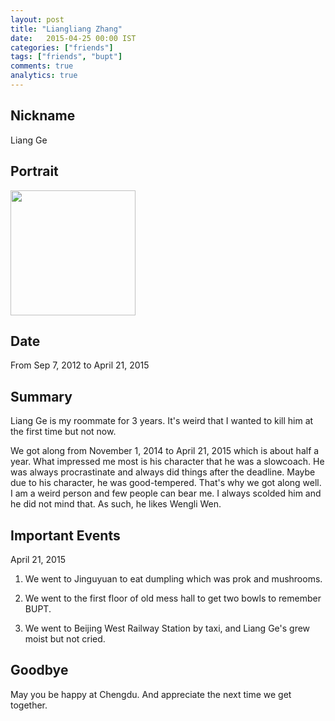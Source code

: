```yaml
---
layout: post
title: "Liangliang Zhang"
date:   2015-04-25 00:00 IST
categories: ["friends"]
tags: ["friends", "bupt"]
comments: true
analytics: true
---
```


<span/>

## Nickname

Liang Ge

## Portrait

<img src="/blog/images/liangliangzhang-portrait.jpg" alt="" style="width: 200px;"/>

## Date

From Sep 7, 2012 to April 21, 2015

## Summary

Liang Ge is my roommate for 3 years. It's weird that I wanted to kill him at
the first time but not now.

We got along from November 1, 2014 to April 21, 2015 which is about half a year.
What impressed me most is his character that he was a slowcoach. He was always
procrastinate and always did things after the deadline. Maybe due to his character,
he was good-tempered. That's why we got along well. I am a weird person and few
people can bear me. I always scolded him and he did not mind that. As such, he likes
Wengli Wen.


## Important Events

April 21, 2015

1. We went to Jinguyuan to eat dumpling which was prok and mushrooms.

2. We went to the first floor of old mess hall to get two bowls to remember BUPT.

3. We went to Beijing West Railway Station by taxi, and Liang Ge's grew moist but
not cried.

## Goodbye

May you be happy at Chengdu. And appreciate the next time we get together.
